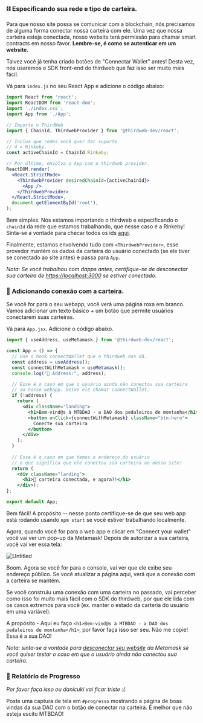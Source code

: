 ### ⛓ Especificando sua rede e tipo de carteira.

Para que nosso site possa se comunicar com a blockchain, nós precisamos de alguma forma conectar nossa carteira com ele. Uma vez que nossa carteira esteja conectada, nosso website terá permissão para chamar smart contracts em nosso favor. **Lembre-se, é como se autenticar em um website.**

Talvez você já tenha criado botões de "Connectar Wallet" antes! Desta vez, nós usaremos o SDK front-end do thirdweb que faz isso ser muito mais fácil.

Vá para `index.js` no seu React App e adicione o código abaixo:

```jsx
import React from 'react';
import ReactDOM from 'react-dom';
import './index.css';
import App from './App';

// Importe o ThirdWeb
import { ChainId, ThirdwebProvider } from '@thirdweb-dev/react';

// Inclua que redes você quer dar suporte.
// 4 = Rinkeby.
const activeChainId = ChainId.Rinkeby;

// Por último, envolva o App com o thirdweb provider.
ReactDOM.render(
  <React.StrictMode>
    <ThirdwebProvider desiredChainId={activeChainId}>
      <App />
    </ThirdwebProvider>
  </React.StrictMode>,
  document.getElementById('root'),
);
```

Bem simples. Nós estamos importando o thirdweb e especificando o `chainId` da rede que estamos trabalhando, que nesse caso é a Rinkeby! Sinta-se a vontade para checar todos os ids [aqui](https://besu.hyperledger.org/en/stable/Concepts/NetworkID-And-ChainID/). 

Finalmente, estamos envolvendo tudo com `<ThirdwebProvider>`, esse provedor mantém os dados da carteira do usuário conectado (se ele tiver se conectado ao site antes) e passa para `App`.

*Nota: Se você trabalhou com dapps antes, certifique-se de desconectar sua carteira de [https://localhost:3000](https://localhost:3000) se estiver conectado.*

### 🌟 Adicionando conexão com a carteira.

Se você for para o seu webapp, você verá uma página roxa em branco. Vamos adicionar um texto básico + um botão que permite usuários conectarem suas carteiras.

Vá para `App.jsx`. Adicione o código abaixo.

```jsx
import { useAddress, useMetamask } from '@thirdweb-dev/react';

const App = () => {
  // Use o hook connectWallet que o thirdweb nos dá.
  const address = useAddress();
  const connectWithMetamask = useMetamask();
  console.log("👋 Address:", address);

  // Esse é o caso em que o usuário ainda não conectou sua carteira
  // ao nosso webapp. Deixe ele chamar connectWallet.
  if (!address) {
    return (
      <div className="landing">
        <h1>Bem-vind@s à MTBDAO - a DAO dos pedaleiros de montanha</h1>
        <button onClick={connectWithMetamask} className="btn-hero">
          Conecte sua carteira
        </button>
      </div>
    );
  }
  
  // Esse é o caso em que temos o endereço do usuário
  // o que significa que ele conectou sua carteira ao nosso site!
  return (
    <div className="landing">
      <h1>👀 carteira conectada, e agora?!</h1>
    </div>);
};

export default App;
```

Bem fácil! A propósito -- nesse ponto certifique-se de que seu web app está rodando usando `npm start` se você estiver trabalhando localmente.

Agora, quando você for para o web app e clicar em "Connect your wallet" você vai ver um pop-up da Metamask! Depois de autorizar a sua carteira, você vai ver essa tela:

![Untitled](https://i.imgur.com/qyxndEk.png)

Boom. Agora se você for para o console, vai ver que ele exibe seu endereço público. Se você atualizar a página aqui, verá que a conexão com a carteira se mantém.

Se você construiu uma conexão com uma carteira no passado, vai perceber como isso foi muito mais fácil com o SDK do thirdweb, por que ele lida com os casos extremos para você (ex. manter o estado da carteria do usuário em uma variável).

A propósito - Aqui eu faço `<h1>Bem-vind@s à MTBDAO - a DAO dos pedaleiros de montanha</h1>`, por favor faça isso ser seu. Não me copie! Essa é a sua DAO!

*Nota: sinta-se a vontade para [desconectar seu website](https://metamask.zendesk.com/hc/en-us/articles/360059535551-Disconnect-wallet-from-Dapp) da Metamask se você quiser testar o caso em que o usuário ainda não conectou sua carteira.*

### 🚨 Relatório de Progresso

*Por favor faça isso ou danicuki vai ficar triste :(*

Poste uma captura de tela em `#progresso` mostrando a página de boas vindas da sua DAO com o botão de conectar na carteira. É melhor que não esteja escito MTBDAO!